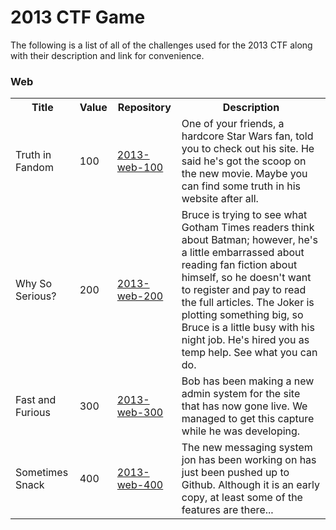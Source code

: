 2013 CTF Game
=============

The following is a list of all of the challenges used for the 2013 CTF along with their description and link for convenience.


### Web
<table>
  <tr>
    <th>Title</th>
    <th>Value</th>
    <th>Repository</th>
    <th>Description</th>
  </tr>
  <tr>
    <td>Truth in Fandom</td>
    <td>100</td>
    <td><a href="https://github.com/mitre-cyber-academy/2013-web-100">2013-web-100</a></td>
    <td>One of your friends, a hardcore Star Wars fan, told you to check out his site. He said he's got the scoop on the new movie. Maybe you can find some truth in his website after all.</td>
  </tr>

  <tr>
    <td>Why So Serious?</td>
    <td>200</td>
    <td><a href="https://github.com/mitre-cyber-academy/2013-web-200">2013-web-200</a></td>
    <td>Bruce is trying to see what Gotham Times readers think about Batman; however, he's a little embarrassed about reading fan fiction about himself, so he doesn't want to register and pay to read the full articles. The Joker is plotting something big, so Bruce is a little busy with his night job. He's hired you as temp help. See what you can do.</td>
  </tr>

  <tr>
    <td>Fast and Furious</td>
    <td>300</td>
    <td><a href="https://github.com/mitre-cyber-academy/2013-web-300">2013-web-300</a></td>
    <td>Bob has been making a new admin system for the site that has now gone live. We managed to get this capture while he was developing.</td>
  </tr>

  <tr>
    <td>Sometimes Snack</td>
    <td>400</td>
    <td><a href="https://github.com/mitre-cyber-academy/2013-web-400">2013-web-400</a></td>
    <td>The new messaging system jon has been working on has just been pushed up to Github. Although it is an early copy, at least some of the features are there...</td>
  </tr>
</table>
